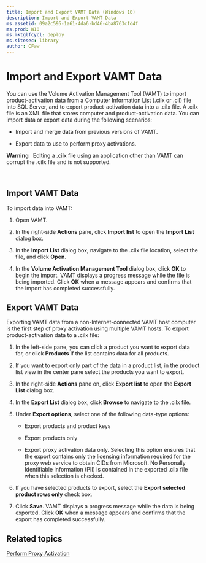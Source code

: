 ```yaml
---
title: Import and Export VAMT Data (Windows 10)
description: Import and Export VAMT Data
ms.assetid: 09a2c595-1a61-4da6-bd46-4ba8763cfd4f
ms.prod: W10
ms.mktglfcycl: deploy
ms.sitesec: library
author: CFaw
---
```


# Import and Export VAMT Data


You can use the Volume Activation Management Tool (VAMT) to import product-activation data from a Computer Information List (.cilx or .cil) file into SQL Server, and to export product-activation data into a .cilx file. A .cilx file is an XML file that stores computer and product-activation data. You can import data or export data during the following scenarios:

-   Import and merge data from previous versions of VAMT.

-   Export data to use to perform proxy activations.

**Warning**  
Editing a .cilx file using an application other than VAMT can corrupt the .cilx file and is not supported.

 

## Import VAMT Data


To import data into VAMT:

1.  Open VAMT.

2.  In the right-side **Actions** pane, click **Import list** to open the **Import List** dialog box.

3.  In the **Import List** dialog box, navigate to the .cilx file location, select the file, and click **Open**.

4.  In the **Volume Activation Management Tool** dialog box, click **OK** to begin the import. VAMT displays a progress message while the file is being imported. Click **OK** when a message appears and confirms that the import has completed successfully.

## Export VAMT Data


Exporting VAMT data from a non-Internet-connected VAMT host computer is the first step of proxy activation using multiple VAMT hosts. To export product-activation data to a .cilx file:

1.  In the left-side pane, you can click a product you want to export data for, or click **Products** if the list contains data for all products.

2.  If you want to export only part of the data in a product list, in the product list view in the center pane select the products you want to export.

3.  In the right-side **Actions** pane on, click **Export list** to open the **Export List** dialog box.

4.  In the **Export List** dialog box, click **Browse** to navigate to the .cilx file.

5.  Under **Export options**, select one of the following data-type options:

    -   Export products and product keys

    -   Export products only

    -   Export proxy activation data only. Selecting this option ensures that the export contains only the licensing information required for the proxy web service to obtain CIDs from Microsoft. No Personally Identifiable Information (PII) is contained in the exported .cilx file when this selection is checked.

6.  If you have selected products to export, select the **Export selected product rows only** check box.

7.  Click **Save**. VAMT displays a progress message while the data is being exported. Click **OK** when a message appears and confirms that the export has completed successfully.

## Related topics


[Perform Proxy Activation](proxy-activation-vamt.md)

 

 





